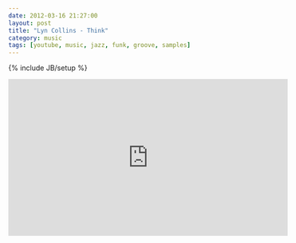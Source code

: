 ```yaml
---
date: 2012-03-16 21:27:00
layout: post
title: "Lyn Collins - Think"
category: music
tags: [youtube, music, jazz, funk, groove, samples]
---
```

{% include JB/setup %}

<iframe width="560" height="315" src="http://www.youtube.com/embed/tTdOcumz0wY" frameborder="0" allowfullscreen></iframe>
